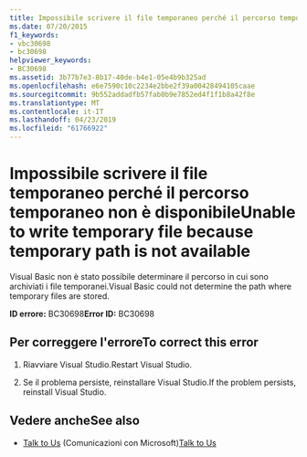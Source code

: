 ```yaml
---
title: Impossibile scrivere il file temporaneo perché il percorso temporaneo non è disponibile
ms.date: 07/20/2015
f1_keywords:
- vbc30698
- bc30698
helpviewer_keywords:
- BC30698
ms.assetid: 3b77b7e3-8b17-40de-b4e1-05e4b9b325ad
ms.openlocfilehash: e6e7590c10c2234e2bbe2f39a00428494105caae
ms.sourcegitcommit: 9b552addadfb57fab0b9e7852ed4f1f1b8a42f8e
ms.translationtype: MT
ms.contentlocale: it-IT
ms.lasthandoff: 04/23/2019
ms.locfileid: "61766922"
---
```

# <a name="unable-to-write-temporary-file-because-temporary-path-is-not-available"></a><span data-ttu-id="bc095-102">Impossibile scrivere il file temporaneo perché il percorso temporaneo non è disponibile</span><span class="sxs-lookup"><span data-stu-id="bc095-102">Unable to write temporary file because temporary path is not available</span></span>
<span data-ttu-id="bc095-103">Visual Basic non è stato possibile determinare il percorso in cui sono archiviati i file temporanei.</span><span class="sxs-lookup"><span data-stu-id="bc095-103">Visual Basic could not determine the path where temporary files are stored.</span></span>  
  
 <span data-ttu-id="bc095-104">**ID errore:** BC30698</span><span class="sxs-lookup"><span data-stu-id="bc095-104">**Error ID:** BC30698</span></span>  
  
## <a name="to-correct-this-error"></a><span data-ttu-id="bc095-105">Per correggere l'errore</span><span class="sxs-lookup"><span data-stu-id="bc095-105">To correct this error</span></span>  
  
1. <span data-ttu-id="bc095-106">Riavviare Visual Studio.</span><span class="sxs-lookup"><span data-stu-id="bc095-106">Restart Visual Studio.</span></span>  
  
2. <span data-ttu-id="bc095-107">Se il problema persiste, reinstallare Visual Studio.</span><span class="sxs-lookup"><span data-stu-id="bc095-107">If the problem persists, reinstall Visual Studio.</span></span>  
  
## <a name="see-also"></a><span data-ttu-id="bc095-108">Vedere anche</span><span class="sxs-lookup"><span data-stu-id="bc095-108">See also</span></span>

- <span data-ttu-id="bc095-109">[Talk to Us](/visualstudio/ide/talk-to-us) (Comunicazioni con Microsoft)</span><span class="sxs-lookup"><span data-stu-id="bc095-109">[Talk to Us](/visualstudio/ide/talk-to-us)</span></span>
